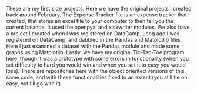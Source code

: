 These are my first side projects. Here we have the original projects I created back around February. The Expense Tracker file is an expense tracker that I created, that stores 
an excel file to your computer to then tell you the current balance. It used the openpyxl and xlsxwriter modules. We also have a project I created when I was registered on 
DataCamp. Long ago I was registered on DataCamp, and dabbled in the Pandas and Matplotlib files. Here I just examined a dataset with the Pandas module and made some graphs using 
Matplotlib. Lastly, we have my original Tic-Tac-Toe program here, though it was a prototype with some errors in functionality (when you set difficulty to hard you would win and when 
you set it to easy you would lose). There are repositories here with the object oriented versions of this same code, and with these functionalities fixed to an extent (you still
tie on easy, but I'll go with it).
